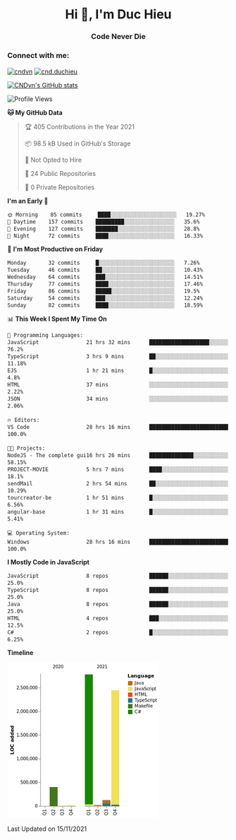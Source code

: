 <h1 align="center">Hi 👋, I'm Duc Hieu</h1>
<h3 align="center">Code Never Die</h3>

<h3 align="left">Connect with me:</h3>
<p align="left">
<a href="https://linkedin.com/in/cndvn" target="blank"><img align="center" src="https://img.shields.io/badge/LinkedIn-0077B5?style=for-the-badge&logo=linkedin&logoColor=white" alt="cndvn"/></a>
<a href="https://fb.com/cnd.duchieu" target="blank"><img align="center" src="https://img.shields.io/badge/Facebook-1877F2?style=for-the-badge&logo=facebook&logoColor=white" alt="cnd.duchieu"/></a>
</p>

[![CNDvn's GitHub stats](https://github-readme-stats.vercel.app/api?username=cndvn)](https://github.com/anuraghazra/github-readme-stats)

<!--START_SECTION:waka-->
![Profile Views](http://img.shields.io/badge/Profile%20Views-0-blue)

**🐱 My GitHub Data** 

> 🏆 405 Contributions in the Year 2021
 > 
> 📦 98.5 kB Used in GitHub's Storage 
 > 
> 🚫 Not Opted to Hire
 > 
> 📜 24 Public Repositories 
 > 
> 🔑 0 Private Repositories  
 > 
**I'm an Early 🐤** 

```text
🌞 Morning    85 commits     ████░░░░░░░░░░░░░░░░░░░░░   19.27% 
🌆 Daytime    157 commits    █████████░░░░░░░░░░░░░░░░   35.6% 
🌃 Evening    127 commits    ███████░░░░░░░░░░░░░░░░░░   28.8% 
🌙 Night      72 commits     ████░░░░░░░░░░░░░░░░░░░░░   16.33%

```
📅 **I'm Most Productive on Friday** 

```text
Monday       32 commits     █░░░░░░░░░░░░░░░░░░░░░░░░   7.26% 
Tuesday      46 commits     ██░░░░░░░░░░░░░░░░░░░░░░░   10.43% 
Wednesday    64 commits     ███░░░░░░░░░░░░░░░░░░░░░░   14.51% 
Thursday     77 commits     ████░░░░░░░░░░░░░░░░░░░░░   17.46% 
Friday       86 commits     █████░░░░░░░░░░░░░░░░░░░░   19.5% 
Saturday     54 commits     ███░░░░░░░░░░░░░░░░░░░░░░   12.24% 
Sunday       82 commits     ████░░░░░░░░░░░░░░░░░░░░░   18.59%

```


📊 **This Week I Spent My Time On** 

```text
💬 Programming Languages: 
JavaScript               21 hrs 32 mins      ███████████████████░░░░░░   76.2% 
TypeScript               3 hrs 9 mins        ██░░░░░░░░░░░░░░░░░░░░░░░   11.18% 
EJS                      1 hr 21 mins        █░░░░░░░░░░░░░░░░░░░░░░░░   4.8% 
HTML                     37 mins             ░░░░░░░░░░░░░░░░░░░░░░░░░   2.22% 
JSON                     34 mins             ░░░░░░░░░░░░░░░░░░░░░░░░░   2.06%

🔥 Editors: 
VS Code                  28 hrs 16 mins      █████████████████████████   100.0%

🐱‍💻 Projects: 
NodeJS - The complete gui16 hrs 26 mins      ██████████████░░░░░░░░░░░   58.15% 
PROJECT-MOVIE            5 hrs 7 mins        ████░░░░░░░░░░░░░░░░░░░░░   18.1% 
sendMail                 2 hrs 54 mins       ██░░░░░░░░░░░░░░░░░░░░░░░   10.29% 
tourcreator-be           1 hr 51 mins        █░░░░░░░░░░░░░░░░░░░░░░░░   6.56% 
angular-base             1 hr 31 mins        █░░░░░░░░░░░░░░░░░░░░░░░░   5.41%

💻 Operating System: 
Windows                  28 hrs 16 mins      █████████████████████████   100.0%

```

**I Mostly Code in JavaScript** 

```text
JavaScript               8 repos             ██████░░░░░░░░░░░░░░░░░░░   25.0% 
TypeScript               8 repos             ██████░░░░░░░░░░░░░░░░░░░   25.0% 
Java                     8 repos             ██████░░░░░░░░░░░░░░░░░░░   25.0% 
HTML                     4 repos             ███░░░░░░░░░░░░░░░░░░░░░░   12.5% 
C#                       2 repos             █░░░░░░░░░░░░░░░░░░░░░░░░   6.25%

```


**Timeline**

![Chart not found](https://raw.githubusercontent.com/CNDvn/CNDvn/main/charts/bar_graph.png) 


 Last Updated on 15/11/2021
<!--END_SECTION:waka-->
